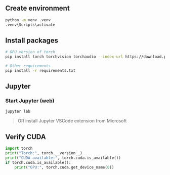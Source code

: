 ## Create environment
```bash
python -m venv .venv
.venv\Scripts\activate
```

## Install packages

```bash
# GPU version of torch
pip install torch torchvision torchaudio --index-url https://download.pytorch.org/whl/cu124

# Other requirements
pip install -r requirements.txt
```

## Jupyter

### Start Jupyter (web)

```bash
jupyter lab
```

> OR install Jupyter VSCode extension from Microsoft

## Verify CUDA

```python
import torch
print("Torch:", torch.__version__)
print("CUDA available:", torch.cuda.is_available())
if torch.cuda.is_available():
    print("GPU:", torch.cuda.get_device_name(0))
```